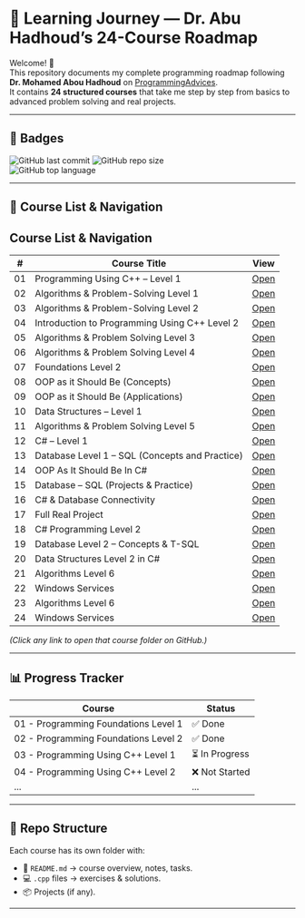 # 🚀 Learning Journey — Dr. Abu Hadhoud’s 24-Course Roadmap

Welcome! 👋  
This repository documents my complete programming roadmap following **Dr. Mohamed Abou Hadhoud** on [ProgrammingAdvices](https://programmingadvices.com/p/roadmap).  
It contains **24 structured courses** that take me step by step from basics to advanced problem solving and real projects.

---

## 🏅 Badges

![GitHub last commit](https://img.shields.io/github/last-commit/mohamed-hassan-pro/learning-journey)
![GitHub repo size](https://img.shields.io/github/repo-size/mohamed-hassan-pro/learning-journey)  
![GitHub top language](https://img.shields.io/github/languages/top/mohamed-hassan-pro/learning-journey)

---

## 📘 Course List & Navigation

##  Course List & Navigation

| #   | Course Title                                         | View |
|-----|------------------------------------------------------|------|
| 01  | Programming Using C++ – Level 1                      | [Open](./01-Programming-Using-Cpp-Level1) |
| 02  | Algorithms & Problem-Solving Level 1                 | [Open](./02-Algorithms-Problem-Solving-Level1) |
| 03  | Algorithms & Problem-Solving Level 2                 | [Open](./03-Algorithms-Problem-Solving-Level2) |
| 04  | Introduction to Programming Using C++ Level 2        | [Open](./04-Programming-Using-Cpp-Level2) |
| 05  | Algorithms & Problem Solving Level 3                 | [Open](./05-Algorithms-Problem-Solving-Level3) |
| 06  | Algorithms & Problem Solving Level 4                 | [Open](./06-Algorithms-Problem-Solving-Level4) |
| 07  | Foundations Level 2                                  | [Open](./07-Foundations-Level2) |
| 08  | OOP as it Should Be (Concepts)                       | [Open](./08-OOP-As-It-Should-Be-Concepts) |
| 09  | OOP as it Should Be (Applications)                   | [Open](./09-OOP-As-It-Should-Be-Applications) |
| 10  | Data Structures – Level 1                            | [Open](./10-Data-Structures-Level1) |
| 11  | Algorithms & Problem Solving Level 5                 | [Open](./11-Algorithms-Problem-Solving-Level5) |
| 12  | C# – Level 1                                          | [Open](./12-CSharp-Level1) |
| 13  | Database Level 1 – SQL (Concepts and Practice)       | [Open](./13-Database-Level1-SQL) |
| 14  | OOP As It Should Be In C#                            | [Open](./14-OOP-In-CSharp) |
| 15  | Database – SQL (Projects & Practice)                 | [Open](./15-Database-SQL-Projects) |
| 16  | C# & Database Connectivity                           | [Open](./16-CSharp-Database-Connectivity) |
| 17  | Full Real Project                                    | [Open](./17-Full-Real-Project) |
| 18  | C# Programming Level 2                               | [Open](./18-CSharp-Level2) |
| 19  | Database Level 2 – Concepts & T-SQL                  | [Open](./19-Database-Level2-TSQL) |
| 20  | Data Structures Level 2 in C#                        | [Open](./20-Data-Structures-Level2-CSharp) |
| 21  | Algorithms Level 6                                   | [Open](./21-Algorithms-Level6) |
| 22  | Windows Services                                     | [Open](./22-Windows-Services) |
| 23  | Algorithms Level 6                                   | [Open](./23-Algorithms-Level6) |
| 24  | Windows Services                                     | [Open](./24-Windows-Services) |

*(Click any link to open that course folder on GitHub.)*

---

## 📊 Progress Tracker

| Course | Status |
|--------|---------|
| 01 - Programming Foundations Level 1 | ✅ Done |
| 02 - Programming Foundations Level 2 | ✅ Done |
| 03 - Programming Using C++ Level 1   | ⏳ In Progress |
| 04 - Programming Using C++ Level 2   | ❌ Not Started |
| ... | ... |

---

## 📂 Repo Structure

Each course has its own folder with:
- 📄 `README.md` → course overview, notes, tasks.
- 💻 `.cpp` files → exercises & solutions.
- 📦 Projects (if any).

---
